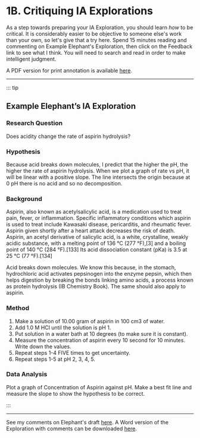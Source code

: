 # 1B. Critiquing IA Explorations

As a step towards preparing your IA Exploration, you should learn *how* to be critical.  It is considerably easier to be objective to someone else's work than your own, so let's give that a try here.  Spend 15 minutes reading and commenting on Example Elephant's Exploration, then click on the Feedback link to see what I think.  You will need to search and read in order to make intelligent judgment.

A PDF version for print annotation is available [here](./ElephantIACritique.pdf).

----

<Foldable>

::: tip

## Example Elephant’s IA Exploration

### Research Question

Does acidity change the rate of aspirin hydrolysis?

### Hypothesis

Because acid breaks down molecules, I predict that the higher the pH, the higher the rate of aspirin hydrolysis.  When we plot a graph of rate vs pH, it will be linear with a positive slope.  The line intersects the origin because at 0 pH there is no acid and so no decomposition.

### Background
Aspirin, also known as acetylsalicylic acid, is a medication used to treat pain, fever, or inflammation. Specific inflammatory conditions which aspirin is used to treat include Kawasaki disease, pericarditis, and rheumatic fever. Aspirin given shortly after a heart attack decreases the risk of death. Aspirin, an acetyl derivative of salicylic acid, is a white, crystalline, weakly acidic substance, with a melting point of 136 °C (277 °F),[3] and a boiling point of 140 °C (284 °F).[133] Its acid dissociation constant (pKa) is 3.5 at 25 °C (77 °F).[134]

Acid breaks down molecules.  We know this because, in the stomach, hydrochloric acid activates pepsinogen into the enzyme pepsin, which then helps digestion by breaking the bonds linking amino acids, a process known as protein hydrolysis (IB Chemistry Book).  The same should also apply to aspirin.

### Method
1. Make a solution of 10.00 gram of aspirin in 100 cm3 of water.
2. Add 1.0 M HCl until the solution is pH 1.
3. Put solution in a water bath at 10 degrees (to make sure it is constant).
4. Measure the concentration of aspirin every 10 second for 10 minutes.  Write down the values.
5. Repeat steps 1-4 FIVE times to get uncertainty.
6. Repeat steps 1-5 at pH 2, 3, 4, 5.

### Data Analysis
Plot a graph of Concentration of Aspirin against pH.  Make a best fit line and measure the slope to show the hypothesis to be correct.

:::

</Foldable>

----

See my comments on Elephant's draft [here](https://docs.google.com/document/d/1le_DWIsYlC3lVMYrKmwgYzQ1lCWy6hrtyn45EnsVBL8/edit?usp=sharing).  A Word version of the Exploration with comments can be downloaded [here](./ElephantIACritique_comments.docx).